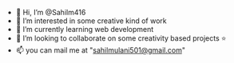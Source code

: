 - 👋 Hi, I’m @Sahilm416
- 👀 I’m interested in some creative kind of work 
- 🌱 I’m currently learning web development
- 💞️ I’m looking to collaborate on some creativity based projects ⭐
- 📫 you can mail me at "sahilmulani501@gmail.com" 

<!---
Sahilm416/Sahilm416 is a ✨ special ✨ repository because its `README.md` (this file) appears on your GitHub profile.
You can click the Preview link to take a look at your changes.
--->
